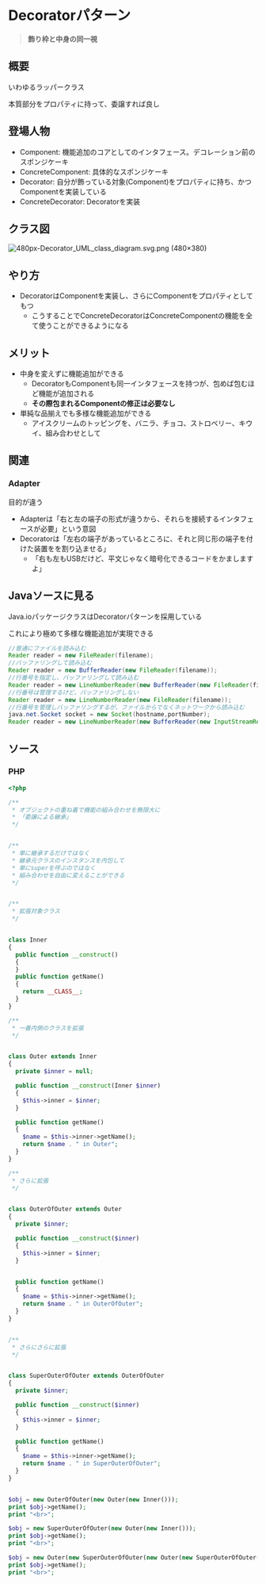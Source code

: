 
# Decoratorパターン

> **飾り枠と中身の同一視**

## 概要

いわゆるラッパークラス

本質部分をプロパティに持って、委譲すれば良し


## 登場人物

- Component: 機能追加のコアとしてのインタフェース。デコレーション前のスポンジケーキ
- ConcreteComponent: 具体的なスポンジケーキ
- Decorator: 自分が飾っている対象(Component)をプロパティに持ち、かつComponentを実装している
- ConcreteDecorator: Decoratorを実装

## クラス図

![480px\-Decorator\_UML\_class\_diagram\.svg\.png \(480×380\)](https://upload.wikimedia.org/wikipedia/commons/thumb/e/e9/Decorator_UML_class_diagram.svg/480px-Decorator_UML_class_diagram.svg.png)


## やり方

- DecoratorはComponentを実装し、さらにComponentをプロパティとしてもつ
  - こうすることでConcreteDecoratorはConcreteComponentの機能を全て使うことができるようになる


## メリット

- 中身を変えずに機能追加ができる
  - DecoratorもComponentも同一インタフェースを持つが、包めば包むほど機能が追加される
  - **その際包まれるComponentの修正は必要なし**
- 単純な品揃えでも多様な機能追加ができる
  - アイスクリームのトッピングを、バニラ、チョコ、ストロベリー、キウイ、組み合わせとして

## 関連

### Adapter

目的が違う

- Adapterは「右と左の端子の形式が違うから、それらを接続するインタフェースが必要」という意図
- Decoratorは「左右の端子があっているところに、それと同じ形の端子を付けた装置をを割り込ませる」
  - 「右も左もUSBだけど、平文じゃなく暗号化できるコードをかましますよ」

## Javaソースに見る

Java.ioパッケージクラスはDecoratorパターンを採用している

これにより極めて多様な機能追加が実現できる

```java
//普通にファイルを読み込む
Reader reader = new FileReader(filename);
//バッファリングして読み込む
Reader reader = new BufferReader(new FileReader(filename));
//行番号を指定し、バッファリングして読み込む
Reader reader = new LineNumberReader(new BufferReader(new FileReader(filename)));
//行番号は管理するけど、バッファリングしない
Reader reader = new LineNumberReader(new FileReader(filename));
//行番号を管理しバッファリングするが、ファイルからでなくネットワークから読み込む
java.net.Socket socket = new Socket(hostname,portNumber);
Reader reader = new LineNumberReader(new BufferReader(new InputStreamReader(socket.getInputStream())));
```

## ソース

### PHP

```php
<?php

/**
 * オブジェクトの重ね着で機能の組み合わせを無限大に
 * 「委譲による継承」
 */


/**
 * 単に継承するだけではなく
 * 継承元クラスのインスタンスを内包して
 * 単にsuperを呼ぶのではなく
 * 組み合わせを自由に変えることができる
 */


/**
 * 拡張対象クラス
 */


class Inner
{
  public function __construct()
  {
  }
  public function getName()
  {
    return __CLASS__;
  }
}

/**
 * 一番内側のクラスを拡張
 */


class Outer extends Inner
{
  private $inner = null;

  public function __construct(Inner $inner)
  {
    $this->inner = $inner;
  }

  public function getName()
  {
    $name = $this->inner->getName();
    return $name . " in Outer";
  }
}

/**
 * さらに拡張
 */


class OuterOfOuter extends Outer
{
  private $inner;

  public function __construct($inner)
  {
    $this->inner = $inner;
  }


  public function getName()
  {
    $name = $this->inner->getName();
    return $name . " in OuterOfOuter";
  }
}


/**
 * さらにさらに拡張
 */


class SuperOuterOfOuter extends OuterOfOuter
{
  private $inner;

  public function __construct($inner)
  {
    $this->inner = $inner;
  }

  public function getName()
  {
    $name = $this->inner->getName();
    return $name . " in SuperOuterOfOuter";
  }
}


$obj = new OuterOfOuter(new Outer(new Inner()));
print $obj->getName();
print "<br>";

$obj = new SuperOuterOfOuter(new Outer(new Inner()));
print $obj->getName();
print "<br>";

$obj = new Outer(new SuperOuterOfOuter(new Outer(new SuperOuterOfOuter(new Inner()))));
print $obj->getName();
print "<br>";
```
